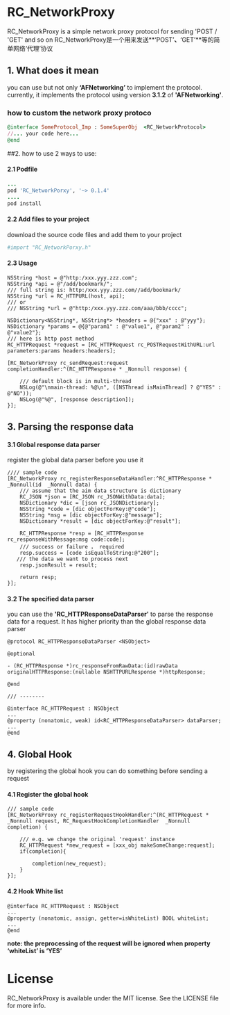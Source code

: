 # RC_NetworkProxy
RC_NetworkProxy is a simple network proxy protocol for sending 'POST / 'GET' and so on
RC_NetworkProxy是一个用来发送**‘POST’**、**‘GET’**等的简单网络‘代理’协议

## 1. What does it mean

you can use but not only **‘AFNetworking’** to implement the protocol. currently, it implements the protocol using version **3.1.2** of **'AFNetworking'**.

### how to custom the network proxy protoco 
```ruby
@interface SomeProtocol_Imp : SomeSuperObj  <RC_NetworkProtocol>
//... your code here...
@end
```

##2. how to use
2 ways to use:
#### 2.1 Podfile
```ruby
...
pod 'RC_NetworkPorxy', '~> 0.1.4'
....
pod install
```
#### 2.2 Add files to your project
download the source code files and add them to your project
```ruby
#import "RC_NetworkPorxy.h"
```
#### 2.3 Usage
```objc
NSString *host = @"http:/xxx.yyy.zzz.com";
NSString *api = @"/add/bookmark/";
/// full string is: http:/xxx.yyy.zzz.com//add/bookmark/
NSString *url = RC_HTTPURL(host, api);
/// or
/// NSString *url = @"http:/xxx.yyy.zzz.com/aaa/bbb/cccc";

NSDictionary<NSString*, NSString*> *headers = @{"xxx" : @"yyy"};
NSDictionary *params = @{@"param1" : @"value1", @"param2" : @"value2"};
/// here is http post method
RC_HTTPRequest *request = [RC_HTTPRequest rc_POSTRequestWithURL:url parameters:params headers:headers];

[RC_NetworkProxy rc_sendRequest:request completionHandler:^(RC_HTTPResponse * _Nonnull response) {
    
    /// default block is in multi-thread
    NSLog(@"\nmain-thread: %@\n", ([NSThread isMainThread] ? @"YES" : @"NO"));
    NSLog(@"%@", [response description]);
}];
```
## 3. Parsing the response data
#### 3.1 Global response data parser
register the global data parser before you use it
```objc
//// sample code
[RC_NetworkProxy rc_registerResponseDataHandler:^RC_HTTPResponse * _Nonnull(id  _Nonnull data) {
    /// assume that the aim data structure is dictionary
    RC_JSON *json = [RC_JSON rc_JSONWithData:data];
    NSDictionary *dic = [json rc_JSONDictionary];
    NSString *code = [dic objectForKey:@"code"];
    NSString *msg = [dic objectForKey:@"message"];
    NSDictionary *result = [dic objectForKey:@"result"];

    RC_HTTPResponse *resp = [RC_HTTPResponse rc_responseWithMessage:msg code:code];
    /// success or failure ， required
    resp.success = [code isEqualToString:@"200"];
   /// the data we want to process next
    resp.jsonResult = result;

    return resp;
}];
```
#### 3.2 The specified data parser
you can use the **'RC_HTTPResponseDataParser'** to parse the response data for a request. It has higher priority than the global response data parser

```objc
@protocol RC_HTTPResponseDataParser <NSObject>

@optional

- (RC_HTTPResponse *)rc_responseFromRawData:(id)rawData originalHTTPResponse:(nullable NSHTTPURLResponse *)httpResponse;

@end

/// --------

@interface RC_HTTPRequest : NSObject
...
@property (nonatomic, weak) id<RC_HTTPResponseDataParser> dataParser;
...
@end
```
## 4. Global Hook
by registering the global hook you can do something before sending a request

#### 4.1 Register the global hook
```objc
/// sample code
[RC_NetworkProxy rc_registerRequestHookHandler:^(RC_HTTPRequest * _Nonnull request, RC_RequestHookCompletionHandler  _Nonnull completion) {

    /// e.g. we change the original 'request' instance
    RC_HTTPRequest *new_request = [xxx_obj makeSomeChange:request];
    if(completion){

        completion(new_request);
    }
}];
```
#### 4.2 Hook White list
```objc
@interface RC_HTTPRequest : NSObject
...
@property (nonatomic, assign, getter=isWhiteList) BOOL whiteList;
...
@end
```
**note: the preprocessing of the request will be ignored when property ‘whiteList’ is ‘YES’**

# License
RC_NetworkProxy is available under the MIT license. See the LICENSE file for more info.
